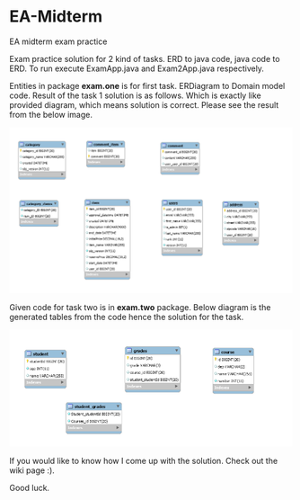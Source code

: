 # EA-Midterm
EA midterm exam practice

Exam practice solution for 2 kind of tasks. ERD to java code, java code to ERD.
To run execute ExamApp.java and Exam2App.java respectively.

Entities in package **exam.one** is for first task. ERDiagram to Domain model code. Result of the task 1 solution is as follows. Which is exactly like provided diagram, which means solution is correct. Please see the result from the below image.

<img src="https://github.com/Davaabayar/EA-Midterm/blob/master/Exam1Result.PNG" alt="result1"/>

Given code for task two is in **exam.two** package. Below diagram is the generated tables from the code hence the solution for the task.

<img src="https://github.com/Davaabayar/EA-Midterm/blob/master/Exam2Result.PNG" alt="result2"/>

If you would like to know how I come up with the solution. Check out the <a hre="https://github.com/Davaabayar/EA-Midterm/wiki" target="blank">wiki</a> page :).

Good luck.

